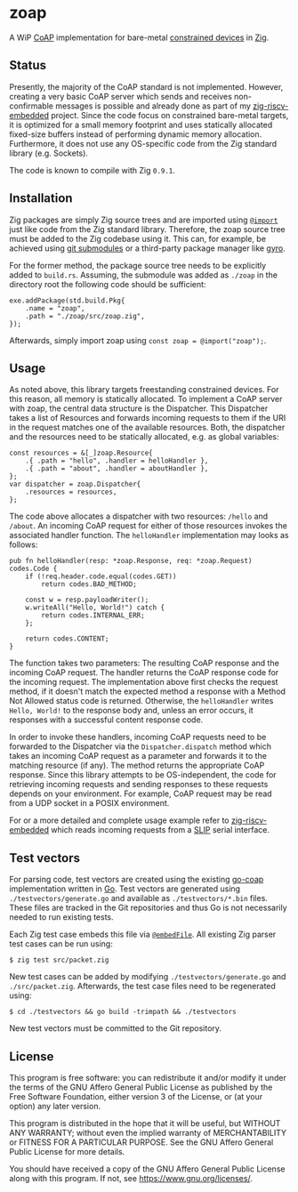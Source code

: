 # zoap

A WiP [CoAP][rfc 7252] implementation for bare-metal [constrained devices][rfc 7228] in [Zig][zig web].

## Status

Presently, the majority of the CoAP standard is not implemented.
However, creating a very basic CoAP server which sends and receives
non-confirmable messages is possible and already done as part of my
[zig-riscv-embedded][zig-riscv github] project. Since the code focus
on constrained bare-metal targets, it is optimized for a small memory
footprint and uses statically allocated fixed-size buffers instead of
performing dynamic memory allocation. Furthermore, it does not use any
OS-specific code from the Zig standard library (e.g. Sockets).

The code is known to compile with Zig `0.9.1`.

## Installation

Zig packages are simply Zig source trees and are imported using
[`@import`][zig import] just like code from the Zig standard library.
Therefore, the zoap source tree must be added to the Zig codebase using
it. This can, for example, be achieved using [git submodules][git submodules]
or a third-party package manager like [gyro][gyro github].

For the former method, the package source tree needs to be explicitly
added to `build.rs`. Assuming, the submodule was added as `./zoap` in
the directory root the following code should be sufficient:

	exe.addPackage(std.build.Pkg{
	    .name = "zoap",
	    .path = "./zoap/src/zoap.zig",
	});

Afterwards, simply import zoap using `const zoap = @import("zoap");`.

## Usage

As noted above, this library targets freestanding constrained devices.
For this reason, all memory is statically allocated. To implement a CoAP
server with zoap, the central data structure is the Dispatcher. This
Dispatcher takes a list of Resources and forwards incoming requests to
them if the URI in the request matches one of the available resources.
Both, the dispatcher and the resources need to be statically allocated,
e.g. as global variables:

	const resources = &[_]zoap.Resource{
	    .{ .path = "hello", .handler = helloHandler },
	    .{ .path = "about", .handler = aboutHandler },
	};
	var dispatcher = zoap.Dispatcher{
	    .resources = resources,
	};

The code above allocates a dispatcher with two resources: `/hello` and
`/about`. An incoming CoAP request for either of those resources invokes
the associated handler function. The `helloHandler` implementation may
looks as follows:

	pub fn helloHandler(resp: *zoap.Response, req: *zoap.Request) codes.Code {
	    if (!req.header.code.equal(codes.GET))
	        return codes.BAD_METHOD;
	
	    const w = resp.payloadWriter();
	    w.writeAll("Hello, World!") catch {
	        return codes.INTERNAL_ERR;
	    };
	
	    return codes.CONTENT;
	}

The function takes two parameters: The resulting CoAP response and the
incoming CoAP request. The handler returns the CoAP response code for
the incoming request. The implementation above first checks the request
method, if it doesn't match the expected method a response with a
Method Not Allowed status code is returned. Otherwise, the
`helloHandler` writes `Hello, World!` to the response body and, unless an
error occurs, it responses with a successful content response code.

In order to invoke these handlers, incoming CoAP requests need to be
forwarded to the Dispatcher via the `Dispatcher.dispatch` method which
takes an incoming CoAP request as a parameter and forwards it to the
matching resource (if any). The method returns the appropriate CoAP
response. Since this library attempts to be OS-independent, the code for
retrieving incoming requests and sending responses to these requests
depends on your environment. For example, CoAP request may be read from
a UDP socket in a POSIX environment.

For or a more detailed and complete usage example refer to
[zig-riscv-embedded][zig-riscv github] which reads incoming requests
from a [SLIP][rfc 1055] serial interface.

## Test vectors

For parsing code, test vectors are created using the existing
[go-coap][go-coap github] implementation written in [Go][go website].
Test vectors are generated using `./testvectors/generate.go` and
available as `./testvectors/*.bin` files. These files are tracked in the
Git repositories and thus Go is not necessarily needed to run existing
tests.

Each Zig test case embeds this file via [`@embedFile`][zig embedFile].
All existing Zig parser test cases can be run using:

	$ zig test src/packet.zig

New test cases can be added by modifying `./testvectors/generate.go` and
`./src/packet.zig`. Afterwards, the test case files need to be
regenerated using:

	$ cd ./testvectors && go build -trimpath && ./testvectors

New test vectors must be committed to the Git repository.

## License

This program is free software: you can redistribute it and/or modify it
under the terms of the GNU Affero General Public License as published by
the Free Software Foundation, either version 3 of the License, or (at
your option) any later version.

This program is distributed in the hope that it will be useful, but
WITHOUT ANY WARRANTY; without even the implied warranty of
MERCHANTABILITY or FITNESS FOR A PARTICULAR PURPOSE. See the GNU Affero
General Public License for more details.

You should have received a copy of the GNU Affero General Public License
along with this program. If not, see <https://www.gnu.org/licenses/>.

[rfc 7252]: https://datatracker.ietf.org/doc/rfc7252/
[rfc 7228]: https://datatracker.ietf.org/doc/rfc7228/
[rfc 1055]: https://datatracker.ietf.org/doc/rfc1055/
[zig web]: https://ziglang.org/
[zig-riscv github]: https://github.com/nmeum/zig-riscv-embedded
[go-coap github]: https://github.com/plgd-dev/go-coap
[go website]: https://golang.org
[zig embedFile]: https://ziglang.org/documentation/0.9.1/#embedFile
[zig import]: https://ziglang.org/documentation/0.9.1/#import
[git submodules]: https://git-scm.com/book/en/v2/Git-Tools-Submodules
[gyro github]: https://github.com/mattnite/gyro
